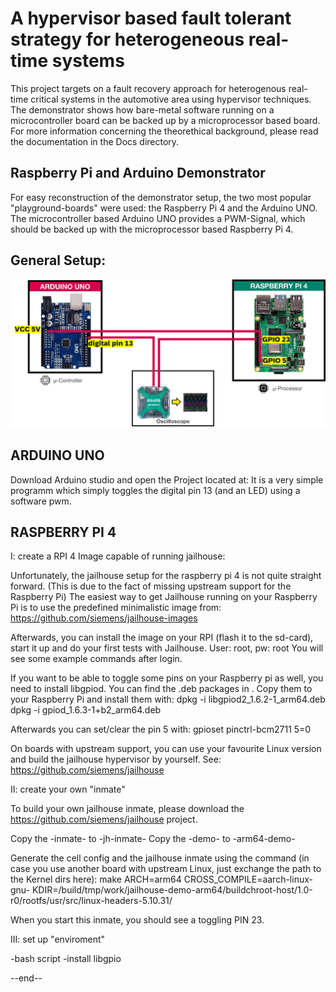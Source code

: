 # A hypervisor based fault tolerant strategy for heterogeneous real-time systems

This project targets on a fault recovery approach for heterogenous real-time critical systems in the automotive area using hypervisor techniques.
The demonstrator shows how bare-metal software running on a microcontroller board can be backed up by a microprocessor based board.
For more information concerning the theorethical background, please read the documentation in the Docs directory.                                                    

## Raspberry Pi and Arduino Demonstrator
For easy reconstruction of the demonstrator setup, the two most popular "playground-boards" were used: the Raspberry Pi 4 and the Arduino UNO.
The microcontroller based Arduino UNO provides a PWM-Signal, which should be backed up with the microprocessor based Raspberry Pi 4.


## General Setup:

![Alt text](https://github.com/lej35340/Hypervisor_based_backup_demo/blob/main/Documentation/Experimental_Setup_Scheme.png)

## ARDUINO UNO
Download Arduino studio and open the Project located at: <link>
It is a very simple programm which simply toggles the digital pin 13 (and an LED) using a software pwm.


## RASPBERRY PI 4
I: create a RPI 4 Image capable of running jailhouse:

Unfortunately, the jailhouse setup for the raspberry pi 4 is not quite straight forward. (This is due to the fact of missing upstream support for the Raspberry Pi)
The easiest way to get Jailhouse running on your Raspberry Pi is to use the predefined minimalistic image from:
https://github.com/siemens/jailhouse-images

Afterwards, you can install the image on your RPI (flash it to the sd-card), start it up and do your first tests with Jailhouse.
User: root, pw: root
You will see some example commands after login.

If you want to be able to toggle some pins on your Raspberry pi as well, you need to install libgpiod. You can find the .deb packages in <link>. Copy them to your Raspberry Pi and install them with:
dpkg -i libgpiod2_1.6.2-1_arm64.deb
dpkg -i gpiod_1.6.3-1+b2_arm64.deb

Afterwards you can set/clear the pin 5 with:
gpioset pinctrl-bcm2711 5=0

On boards with upstream support, you can use your favourite Linux version and build the jailhouse hypervisor by yourself. See:
https://github.com/siemens/jailhouse


II: create your own "inmate"

To build your own jailhouse inmate, please download the 
https://github.com/siemens/jailhouse
project.

Copy the -inmate- to -jh-inmate-
Copy the -demo- to -arm64-demo-

Generate the cell config and the jailhouse inmate using the command (in case you use another board with upstream Linux, just exchange the path to the Kernel dirs here):
make ARCH=arm64 CROSS_COMPILE=aarch-linux-gnu- KDIR=<path-to-Jailhouse-image-from-I>/build/tmp/work/jailhouse-demo-arm64/buildchroot-host/1.0-r0/rootfs/usr/src/linux-headers-5.10.31/

When you start this inmate, you should see a toggling PIN 23.

III: set up "enviroment"

-bash script
-install libgpio

--end--

